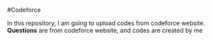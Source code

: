 #Codeforce

In this repository, I am going to upload codes from codeforce website.
__Questions__ are from codeforce website, and codes are created by me
